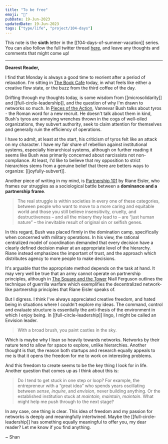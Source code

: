 ```yaml
---
title: "To be free"
emoji: "🦋"
pubDate: 19-Jun-2023
updatedDate: 19-Jun-2023
tags: ["type/life", "project/104-days"]
---
```


This note is the **sixth** letter in the [[104-days-of-summer-vacation]] series. You can also follow the full twitter thread [here](https://twitter.com/solderneer/status/1668911213810716672), and leave any thoughts and comments that might come up!

---

**Dearest Reader,**

I find that Monday is always a good time to reorient after a period of relaxation. I'm sitting in [The Book Cafe](https://www.thebookcafesg.com/) today, in what feels like either a creative flow state, or the buzz from the third coffee of the day.

Drifting through my thoughts today, is some wisdom from [[microsolidarity]] and [[full-circle-leadership]], and the question of why I'm drawn to networks so much. In [Pieces of the Action](https://www.amazon.com/Pieces-Action-Vannevar-Bush/dp/1953953204), Vannevar Bush talks about tyros - the Roman word for a new recruit. He doesn't talk about them in kind, Bush's tyros are annoying wrenches thrown in the cogs of well-oiled organizations, they subvert authority, seek to claim attention for themselves and generally ruin the efficiency of operations.

I have to admit, at least at the start, his criticism of tyros felt like an attack on my character. I have my fair share of rebellion against institutional systems, especially hierarchical systems, although on further reading it seems like Bush was primarily concerned about narcissists not non-compliance. At least, I'd like to believe that my opposition to strict hierarchies stems from a genuine belief that there are betters ways to organize: [[joyfully-subvert]].

Another piece of writing in my mind, is [Partnership 101](https://rianeeisler.com/partnership-101/#6) by Riane Eisler, who frames our struggles as a sociological battle between a **dominance and a partnership frame**.

>The real struggle is within societies in every one of these categories, between people who want to move to a more caring and equitable world and those you still believe insensitivity, cruelty, and destructiveness – and all the misery they lead to – are “just human nature” – the inevitable result of original sin or selfish genes.

In this regard, Bush was placed firmly in the domination camp, specifically when concerned with military operations. In his view, the rational centralized model of coordination demanded that every decision have a clearly defined decision maker at an appropriate level of the hierarchy. Riane instead emphasizes the important of trust, and the approach which distributes agency to more people to make decisions.

It's arguable that the appropriate method depends on the task at hand. It may very well be true that an army cannot operate on partnership principles, although in [The Square and the Tower](https://en.wikipedia.org/wiki/The_Square_and_the_Tower) Niall Ferguson outlines the technique of guerrilla warfare which exemplifies the decentralized network-like partnership principles that Riane Eisler speaks of.

But I digress. I think I've always appreciated creative freedom, and hated being in situations where I couldn't explore my ideas. The command, control and evaluate structure is essentially the anti-thesis of the environment in which I enjoy being. In [[full-circle-leadership]] lingo, I might be called an Envision leader.

>With a broad brush, you paint castles in the sky.

Which is maybe why I lean so heavily towards networks. Networks by their nature tend to allow for space to explore, unlike hierarchies. Another thought is that, the reason both startups and research equally appeals to me is that it opens the freedom for me to work on interesting problems.

And this freedom to create seems to be the key thing I look for in life. Another question that comes up as I think about this is:

> Do I tend to get stuck in one step or loop? For example, the entrepreneur with a “great idea” who spends years oscillating between _sense_, _inquire_, and _envision_, never building anything. Or the established institution stuck at _maintain, maintain, maintain_. What might help me push through to the next stage?

In any case, one thing is clear. This idea of freedom and my passion for networks is deeply and meaningfully intertwined. Maybe the [[full-circle-leadership]] has something equally meaningful to offer you, my dear reader? Let me know if you find anything.

~ Shan

